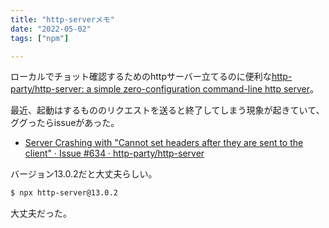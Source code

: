 ```yaml
---
title: "http-serverメモ"
date: "2022-05-02"
tags: ["npm"]

---
```


ローカルでチョット確認するためのhttpサーバー立てるのに便利な[http-party/http-server: a simple zero-configuration command-line http server](https://github.com/http-party/http-server)。

最近、起動はするもののリクエストを送ると終了してしまう現象が起きていて、ググったらissueがあった。
- [Server Crashing with "Cannot set headers after they are sent to the client" · Issue #634 · http-party/http-server](https://github.com/http-party/http-server/issues/634)

バージョン13.0.2だと大丈夫らしい。

```sh
$ npx http-server@13.0.2
```
大丈夫だった。

